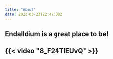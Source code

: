 ```yaml
---
title: "About"
date: 2023-03-23T22:47:08Z
---
```

Endalldium is a great place to be!
---
{{< video "8_F24TlEUvQ" >}}
---
